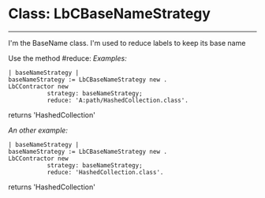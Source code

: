 # Class: LbCBaseNameStrategy
***
I'm the BaseName class. I'm used to reduce labels to keep its base name 

Use the method #reduce:
*Examples:*
```Smalltalk
| baseNameStrategy |
baseNameStrategy := LbCBaseNameStrategy new .
LbCContractor new
		   strategy: baseNameStrategy;
		   reduce: 'A:path/HashedCollection.class'.		
```
returns 'HashedCollection'

*An other example:*
```Smalltalk
| baseNameStrategy |
baseNameStrategy := LbCBaseNameStrategy new .
LbCContractor new
		   strategy: baseNameStrategy;
		   reduce: 'HashedCollection.class'.		
```
returns 'HashedCollection'